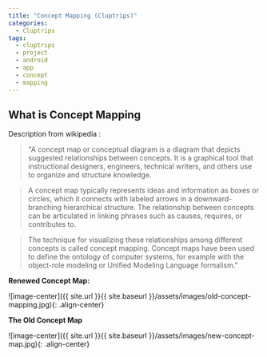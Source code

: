 ```yaml
---
title: "Concept Mapping (Cluptrips)"
categories:
  - Cluptrips
tags:
  - cluptrips
  - project
  - android
  - app
  - concept
  - mapping
---
```


## What is Concept Mapping

Description from wikipedia :
 
> "A concept map or conceptual diagram is a diagram that depicts suggested relationships between concepts. It is a graphical tool that instructional designers, engineers, technical writers, and others use to organize and structure knowledge.

> A concept map typically represents ideas and information as boxes or circles, which it connects with labeled arrows in a downward-branching hierarchical structure. The relationship between concepts can be articulated in linking phrases such as causes, requires, or contributes to.

> The technique for visualizing these relationships among different concepts is called concept mapping. Concept maps have been used to define the ontology of computer systems, for example with the object-role modeling or Unified Modeling Language formalism."

**Renewed Concept Map:**



![image-center]({{ site.url }}{{ site.baseurl }}/assets/images/old-concept-mapping.jpg){: .align-center}


**The Old Concept Map**

![image-center]({{ site.url }}{{ site.baseurl }}/assets/images/new-concept-map.jpg){: .align-center}

